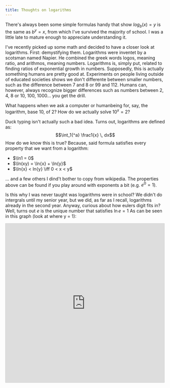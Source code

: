 ```yaml
---
title: Thoughts on logarithms
---
```

<script type="text/javascript" src="https://cdnjs.cloudflare.com/ajax/libs/mathjax/2.7.7/MathJax.js?config=TeX-MML-AM_CHTML"></script>
There's always been some simple formulas handy that show $log_b(x) = y$ is the same as $b^y = x$, from which I've survived the majority of school. I was a little late to mature enough to appreciate understanding it.

I've recently picked up some math and decided to have a closer look at logarithms. First: demystifying them.
Logarithms were inventet by a scotsman named Napier. He combined the greek words logos, meaning ratio, and arithmos, meaning numbers. Logarithms is, simply put, related to finding ratios of exponential growth in numbers. Supposedly, this is actually something humans are pretty good at. Experiments on people living outside of educated societies shows we don't differente between smaller numbers, such as the difference between 7 and 8 or 99 and 112. Humans can, however, always recognize bigger differences such as numbers between 2, 4, 8 or 10, 100, 1000... you get the drill.

What happens when we ask a computer or humanbeing for, say, the logarithm, base 10, of 2? How do we actually solve $10^x = 2$?

Duck typing isn't actually such a bad idea. Turns out, logarithms are defined as:
$$\int_1{^a} \frac1{x} \, dx$$
How do we know this is true? Because, said formula satisfies every property that we want from a logarithm:  

<ul>
  <li> $\ln1 = 0$ </li>
  <li> $\ln(xy) = \ln{x} + \ln{y}$</li>
  <li> $\ln{x} < ln{y} \iff 0 < x < y$ </li>
</ul>

... and a few others I dind't bother to copy from wikipedia. The properties above can be found if you play around with exponents a bit (e.g. $e^0 = 1$).

Is this why I was never taught was logarithms were in school? We didn't do intergrals until my senior year, but we did, as far as I recall, logarithms already in the second year.
Anyway, curious about how eulers digit fits in? Well, turns out $e$ is the unique number that satisfies $\ln{e} = 1$
As can be seen in this graph (look at where y = 1):
<iframe src="https://www.desmos.com/calculator/4fepgvofgc?embed" width="500px" height="500px" style="border: 1px solid #ccc" frameborder=0></iframe>
